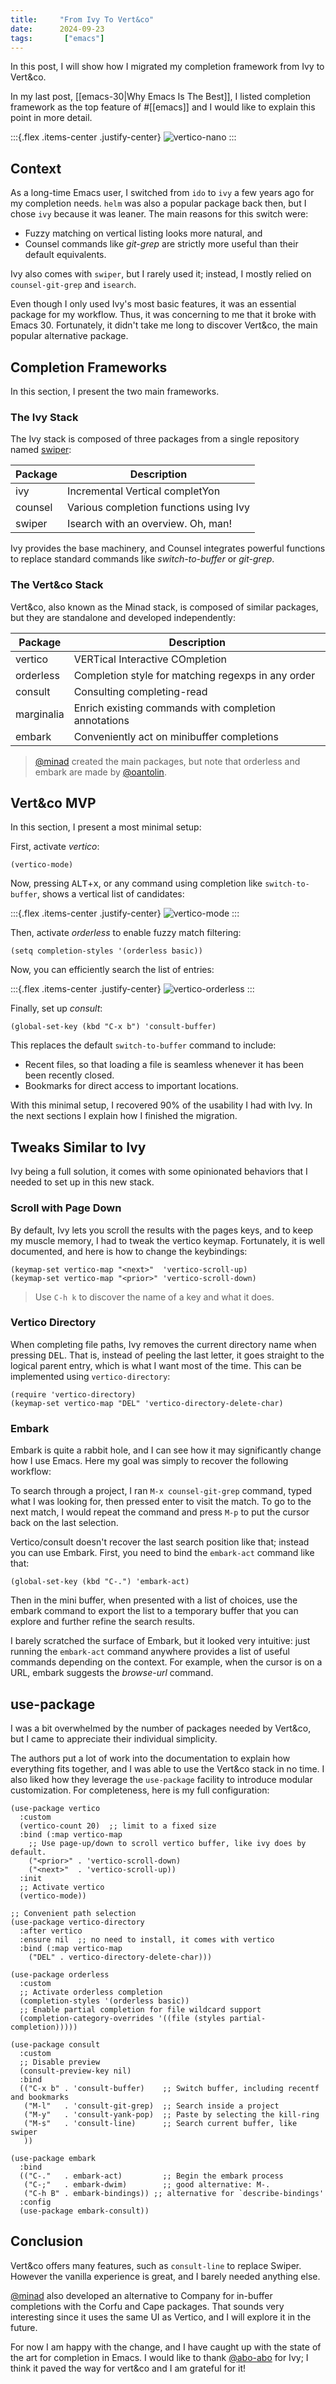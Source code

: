 ```yaml
---
title:     "From Ivy To Vert&co"
date:      2024-09-23
tags:       ["emacs"]
---
```


In this post, I will show how I migrated my completion framework from Ivy to Vert&co.

In my last post, [[emacs-30|Why Emacs Is The Best]], I listed completion framework as the top feature of #[[emacs]] and I would like to explain this point in more detail.

:::{.flex .items-center .justify-center}
![vertico-nano](media/vertico-nano.png)
:::

## Context

As a long-time Emacs user, I switched from `ido` to `ivy` a few years ago for my completion needs. `helm` was also a popular package back then, but I chose `ivy` because it was leaner. The main reasons for this switch were:

- Fuzzy matching on vertical listing looks more natural, and
- Counsel commands like *git-grep* are strictly more useful than their default equivalents.

Ivy also comes with `swiper`, but I rarely used it; instead, I mostly relied on `counsel-git-grep` and `isearch`.

Even though I only used Ivy's most basic features, it was an essential package for my workflow.
Thus, it was concerning to me that it broke with Emacs 30.
Fortunately, it didn't take me long to discover Vert&co, the main popular alternative package.


## Completion Frameworks

In this section, I present the two main frameworks.

### The Ivy Stack

The Ivy stack is composed of three packages from a single repository named [swiper](https://github.com/abo-abo/swiper):

| **Package** | **Description**                        |
|-------------|----------------------------------------|
| ivy         | Incremental Vertical completYon        |
| counsel     | Various completion functions using Ivy |
| swiper      | Isearch with an overview.  Oh, man!    |

Ivy provides the base machinery, and Counsel integrates powerful functions to replace standard commands like *switch-to-buffer* or *git-grep*.

### The Vert&co Stack

Vert&co, also known as the Minad stack, is composed of similar packages, but they are standalone and developed independently:

| **Package** | **Description**                                      |
|-------------|------------------------------------------------------|
| vertico     | VERTical Interactive COmpletion                      |
| orderless   | Completion style for matching regexps in any order   |
| consult     | Consulting completing-read                           |
| marginalia  | Enrich existing commands with completion annotations |
| embark      | Conveniently act on minibuffer completions           |

> [@minad][minad] created the main packages, but note that orderless and embark are made by [@oantolin][oantolin].

## Vert&co MVP

In this section, I present a most minimal setup:

First, activate *vertico*:
```elisp
(vertico-mode)
```

Now, pressing <kbd>ALT</kbd>+<kbd>x</kbd>, or any command using completion like `switch-to-buffer`, shows a vertical list of candidates:

:::{.flex .items-center .justify-center}
![vertico-mode](media/vertico-mode.png)
:::

Then, activate *orderless* to enable fuzzy match filtering:
```elisp
(setq completion-styles '(orderless basic))
```

Now, you can efficiently search the list of entries:

:::{.flex .items-center .justify-center}
![vertico-orderless](media/vertico-orderless.png)
:::

Finally, set up *consult*:
```elisp
(global-set-key (kbd "C-x b") 'consult-buffer)
```

This replaces the default `switch-to-buffer` command to include:

- Recent files, so that loading a file is seamless whenever it has been been recently closed.
- Bookmarks for direct access to important locations.

With this minimal setup, I recovered 90% of the usability I had with Ivy. In the next sections I explain how I finished the migration.

## Tweaks Similar to Ivy

Ivy being a full solution, it comes with some opinionated behaviors that I needed to set up in this new stack.

### Scroll with Page Down

By default, Ivy lets you scroll the results with the pages keys, and to keep my muscle memory, I had to tweak the vertico keymap.
Fortunately, it is well documented, and here is how to change the keybindings:

```elisp
(keymap-set vertico-map "<next>"  'vertico-scroll-up)
(keymap-set vertico-map "<prior>" 'vertico-scroll-down)
```

> Use `C-h k` to discover the name of a key and what it does.

### Vertico Directory

When completing file paths, Ivy removes the current directory name when pressing <kbd>DEL</kbd>.
That is, instead of peeling the last letter, it goes straight to the logical parent entry, which is what I want most of the time. This can be implemented using `vertico-directory`:

```elisp
(require 'vertico-directory)
(keymap-set vertico-map "DEL" 'vertico-directory-delete-char)
```

### Embark

Embark is quite a rabbit hole, and I can see how it may significantly change how I use Emacs. Here my goal was simply to recover the following workflow:

To search through a project, I ran `M-x counsel-git-grep` command, typed what I was looking for, then pressed enter to visit the match. To go to the next match, I would repeat the command and press `M-p` to put the cursor back on the last selection.

Vertico/consult doesn't recover the last search position like that; instead you can use Embark. First, you need to bind the `embark-act` command like that:

```elisp
(global-set-key (kbd "C-.") 'embark-act)
```

Then in the mini buffer, when presented with a list of choices, use the embark command to export the list to a temporary buffer that you can explore and further refine the search results.

I barely scratched the surface of Embark, but it looked very intuitive: just running the `embark-act` command anywhere provides a list of useful commands depending on the context. For example, when the cursor is on a URL, embark suggests the *browse-url* command.

## use-package

I was a bit overwhelmed by the number of packages needed by Vert&co, but I came to appreciate their individual simplicity.

The authors put a lot of work into the documentation to explain how everything fits together, and I was able to use the Vert&co stack in no time. I also liked how they leverage the `use-package` facility to introduce modular customization. For completeness, here is my full configuration:

```elisp
(use-package vertico
  :custom
  (vertico-count 20)  ;; limit to a fixed size
  :bind (:map vertico-map
    ;; Use page-up/down to scroll vertico buffer, like ivy does by default.
    ("<prior>" . 'vertico-scroll-down)
    ("<next>"  . 'vertico-scroll-up))
  :init
  ;; Activate vertico
  (vertico-mode))

;; Convenient path selection
(use-package vertico-directory
  :after vertico
  :ensure nil  ;; no need to install, it comes with vertico
  :bind (:map vertico-map
    ("DEL" . vertico-directory-delete-char)))

(use-package orderless
  :custom
  ;; Activate orderless completion
  (completion-styles '(orderless basic))
  ;; Enable partial completion for file wildcard support
  (completion-category-overrides '((file (styles partial-completion)))))

(use-package consult
  :custom
  ;; Disable preview
  (consult-preview-key nil)
  :bind
  (("C-x b" . 'consult-buffer)    ;; Switch buffer, including recentf and bookmarks
   ("M-l"   . 'consult-git-grep)  ;; Search inside a project
   ("M-y"   . 'consult-yank-pop)  ;; Paste by selecting the kill-ring
   ("M-s"   . 'consult-line)      ;; Search current buffer, like swiper
   ))

(use-package embark
  :bind
  (("C-."   . embark-act)         ;; Begin the embark process
   ("C-;"   . embark-dwim)        ;; good alternative: M-.
   ("C-h B" . embark-bindings)) ;; alternative for `describe-bindings'
  :config
  (use-package embark-consult))
```


## Conclusion

Vert&co offers many features, such as `consult-line` to replace Swiper. However the vanilla experience is great, and I barely needed anything else.

[@minad][minad] also developed an alternative to Company for in-buffer completions with the Corfu and Cape packages. That sounds very interesting since it uses the same UI as Vertico, and I will explore it in the future.

For now I am happy with the change, and I have caught up with the state of the art for completion in Emacs. I would like to thank [@abo-abo][abo] for Ivy; I think it paved the way for vert&co and I am grateful for it!

[abo]: https://github.com/abo-abo
[minad]: https://github.com/minad
[oantolin]: https://github.com/oantolin
